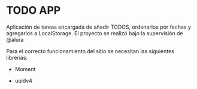 # TODO APP

Aplicación de tareas encargada de añadir TODOS, ordenarlos por fechas y agregarlos a LocalStorage. El proyecto se realizó bajo la supervisión de @alura

Para el correcto funcionamiento del sitio se necesitan las siguientes librerías:
 - Moment 
 <script 
  src="https://cdnjs.cloudflare.com/ajax/libs/moment.js/2.29.4/moment.min.js" 
  integrity="sha512-CryKbMe7sjSCDPl18jtJI5DR5jtkUWxPXWaLCst6QjH8wxDexfRJic2WRmRXmstr2Y8SxDDWuBO6CQC6IE4KTA==" 
  crossorigin="anonymous" 
  referrerpolicy="no-referrer">
 </script>
 
 - uuidv4
 <script 
  src="https://cdnjs.cloudflare.com/ajax/libs/uuid/8.3.2/uuid.min.js" 
  integrity="sha512-UNM1njAgOFUa74Z0bADwAq8gbTcqZC8Ej4xPSzpnh0l6KMevwvkBvbldF9uR++qKeJ+MOZHRjV1HZjoRvjDfNQ==" 
  crossorigin="anonymous" 
  referrerpolicy="no-referrer">
 </script>
